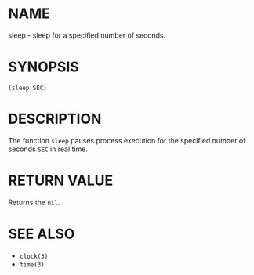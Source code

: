 # NAME
sleep - sleep for a specified number of seconds.

# SYNOPSIS

    (sleep SEC)

# DESCRIPTION
The function `sleep` pauses process execution for the specified number of seconds `SEC` in real time.

# RETURN VALUE
Returns the `nil`.

# SEE ALSO
- `clock(3)`
- `time(3)`
